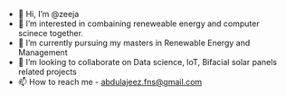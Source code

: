 - 👋 Hi, I’m @zeeja
- 👀 I’m interested in combaining reneweable energy and computer scinece together.
- 🌱 I’m currently pursuing my masters in Renewable Energy and Management 
- 💞️ I’m looking to collaborate on Data science, IoT, Bifacial solar panels related projects
- 📫 How to reach me - abdulajeez.fns@gmail.com
<!---
zeeja/zeeja is a ✨ special ✨ repository because its `README.md` (this file) appears on your GitHub profile.
You can click the Preview link to take a look at your changes.
--->
